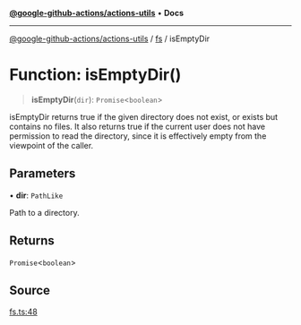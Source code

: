 [**@google-github-actions/actions-utils**](../../README.md) • **Docs**

***

[@google-github-actions/actions-utils](../../modules.md) / [fs](../README.md) / isEmptyDir

# Function: isEmptyDir()

> **isEmptyDir**(`dir`): `Promise`\<`boolean`\>

isEmptyDir returns true if the given directory does not exist, or exists but
contains no files. It also returns true if the current user does not have
permission to read the directory, since it is effectively empty from the
viewpoint of the caller.

## Parameters

• **dir**: `PathLike`

Path to a directory.

## Returns

`Promise`\<`boolean`\>

## Source

[fs.ts:48](https://github.com/google-github-actions/actions-utils/blob/main/src/fs.ts#L48)
